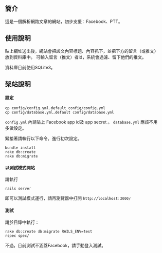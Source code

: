 ## 簡介

這是一個解析網路文章的網站，初步支援：Facebook、PTT。

## 使用說明

貼上網址送出後，網站會把該文內容標題、內容抓下，並把下方的留言（或推文）放到資料庫中。
可輸入留言（推文）者id，系統會過濾、留下他們的推文。

資料庫目前使用SQLite3。

## 架站說明

#### 設定

```
cp config/config.yml.default config/config.yml
cp config/database.yml.default config/database.yml
```

`config.yml` 內請貼上 Facebook app id及 app secret 。
`database.yml` 應該不用多做設定。

緊接著請執行以下命令，進行初次設定。

```
bundle install
rake db:create
rake db:migrate
```

#### 以測試模式開站

請執行

```
rails server
```

即可以測試模式運行，請再瀏覽器中打開 `http://localhost:3000/`

#### 測試

請於目錄中執行：

```
rake db:create db:migrate RAILS_ENV=test
rspec spec/
```

不過，目前測試不涵蓋Facebook，請手動登入測試。
